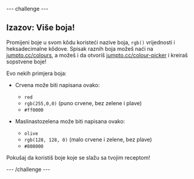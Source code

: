 --- challenge ---

## Izazov: Više boja!

Promijeni boje u svom kôdu koristeći nazive boja, `rgb()` vrijednosti i heksadecimalne kôdove. Spisak raznih boja možeš naći na <a href="http://jumpto.cc/colours" target="_blank">jumpto.cc/colours</a>, a možeš i da otvoriš <a href="http://jumpto.cc/colour-picker" target="_blank">jumpto.cc/colour-picker</a> i kreiraš sopstvene boje!

Evo nekih primjera boja:

+ Crvena može biti napisana ovako:
    
    + `red`
    + `rgb(255,0,0)` (puno crvene, bez zelene i plave)
    + `#ff0000`

+ Maslinastozelena može biti napisana ovako:
    
    + `olive`
    + `rgb(128, 128, 0)` (malo crvene i zelene, bez plave)
    + `#808000`

Pokušaj da koristiš boje koje se slažu sa tvojim receptom!

--- /challenge ---